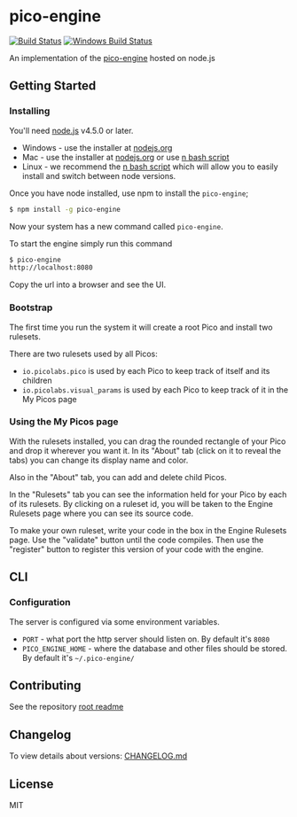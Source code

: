 # pico-engine

[![Build Status](https://travis-ci.org/Picolab/pico-engine.svg?branch=master)](https://travis-ci.org/Picolab/pico-engine)
[![Windows Build Status](https://ci.appveyor.com/api/projects/status/cxnk24jb697a9m5b/branch/master?svg=true)](https://ci.appveyor.com/project/farskipper/pico-engine/branch/master)

An implementation of the [pico-engine](http://www.windley.com/archives/2016/03/rebuilding_krl.shtml) hosted on node.js

## Getting Started

### Installing

You'll need [node.js](https://nodejs.org/) v4.5.0 or later.
 * Windows - use the installer at [nodejs.org](https://nodejs.org/en/download/)
 * Mac - use the installer at [nodejs.org](https://nodejs.org/en/download/) or use [n bash script](https://github.com/tj/n)
 * Linux - we recommend the [n bash script](https://github.com/tj/n) which will allow you to easily install and switch between node versions.

Once you have node installed, use npm to install the `pico-engine`;

```sh
$ npm install -g pico-engine
```
Now your system has a new command called `pico-engine`.

To start the engine simply run this command
```sh
$ pico-engine
http://localhost:8080
```
Copy the url into a browser and see the UI.

### Bootstrap
The first time you run the system it will create a root Pico and install two rulesets.

There are two rulesets used by all Picos:
 * `io.picolabs.pico` is used by each Pico to keep track of itself and its children
 * `io.picolabs.visual_params` is used by each Pico to keep track of it in the My Picos page
 
### Using the My Picos page

With the rulesets installed, you can drag the rounded rectangle of your Pico and drop it
wherever you want it. In its "About" tab (click on it to reveal the tabs) you can change its
display name and color.

Also in the "About" tab, you can add and delete child Picos.

In the "Rulesets" tab you can see the information held for your Pico by each of its rulesets.
By clicking on a ruleset id,
you will be taken to the Engine Rulesets page
where you can see its source code.

To make your own ruleset, write your code in the box in the
Engine Rulesets page.
Use the "validate" button until the code compiles.
Then use the "register" button to register this version
of your code with the engine.

## CLI
### Configuration
The server is configured via some environment variables.

 * `PORT` - what port the http server should listen on. By default it's `8080`
 * `PICO_ENGINE_HOME` - where the database and other files should be stored. By default it's `~/.pico-engine/`

## Contributing

See the repository [root readme](https://github.com/Picolab/pico-engine#readme)

## Changelog

To view details about versions: [CHANGELOG.md](https://github.com/Picolab/pico-engine/blob/master/CHANGELOG.md)

## License
MIT
